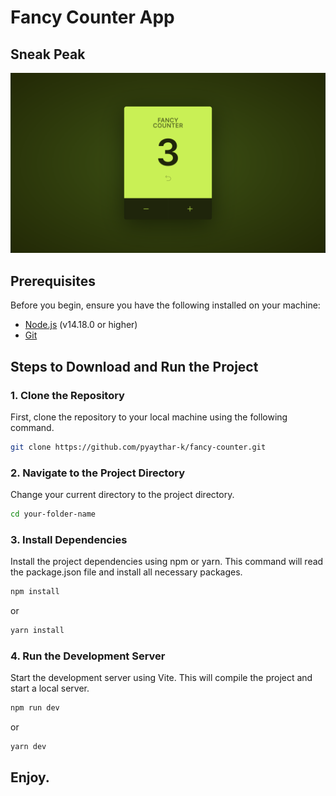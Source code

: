 # Fancy Counter App

## Sneak Peak

![screenshot](screenshot.png)

## Prerequisites

Before you begin, ensure you have the following installed on your machine:

- [Node.js](https://nodejs.org/) (v14.18.0 or higher)
- [Git](https://git-scm.com/)

## Steps to Download and Run the Project

### 1. Clone the Repository

First, clone the repository to your local machine using the following command.

```bash
git clone https://github.com/pyaythar-k/fancy-counter.git
```

### 2. Navigate to the Project Directory

Change your current directory to the project directory.

```bash
cd your-folder-name
```

### 3. Install Dependencies

Install the project dependencies using npm or yarn. This command will read the package.json file and install all necessary packages.

```bash
npm install
```

or

```bash
yarn install
```

### 4. Run the Development Server

Start the development server using Vite. This will compile the project and start a local server.

```bash
npm run dev
```

or

```bash
yarn dev
```

## Enjoy.
